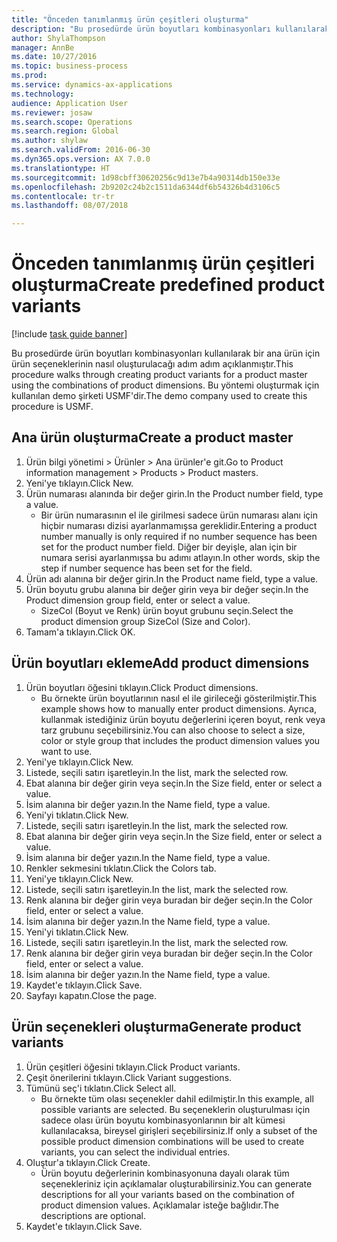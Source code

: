 ```yaml
--- 
title: "Önceden tanımlanmış ürün çeşitleri oluşturma"
description: "Bu prosedürde ürün boyutları kombinasyonları kullanılarak bir ana ürün için ürün seçeneklerinin nasıl oluşturulacağı adım adım açıklanmıştır."
author: ShylaThompson
manager: AnnBe
ms.date: 10/27/2016
ms.topic: business-process
ms.prod: 
ms.service: dynamics-ax-applications
ms.technology: 
audience: Application User
ms.reviewer: josaw
ms.search.scope: Operations
ms.search.region: Global
ms.author: shylaw
ms.search.validFrom: 2016-06-30
ms.dyn365.ops.version: AX 7.0.0
ms.translationtype: HT
ms.sourcegitcommit: 1d98cbff30620256c9d13e7b4a90314db150e33e
ms.openlocfilehash: 2b9202c24b2c1511da6344df6b54326b4d3106c5
ms.contentlocale: tr-tr
ms.lasthandoff: 08/07/2018

---
```

# <a name="create-predefined-product-variants"></a><span data-ttu-id="fae80-103">Önceden tanımlanmış ürün çeşitleri oluşturma</span><span class="sxs-lookup"><span data-stu-id="fae80-103">Create predefined product variants</span></span>

[!include [task guide banner](../../includes/task-guide-banner.md)]

<span data-ttu-id="fae80-104">Bu prosedürde ürün boyutları kombinasyonları kullanılarak bir ana ürün için ürün seçeneklerinin nasıl oluşturulacağı adım adım açıklanmıştır.</span><span class="sxs-lookup"><span data-stu-id="fae80-104">This procedure walks through creating product variants for a product master using the combinations of product dimensions.</span></span> <span data-ttu-id="fae80-105">Bu yöntemi oluşturmak için kullanılan demo şirketi USMF'dir.</span><span class="sxs-lookup"><span data-stu-id="fae80-105">The demo company used to create this procedure is USMF.</span></span>


## <a name="create-a-product-master"></a><span data-ttu-id="fae80-106">Ana ürün oluşturma</span><span class="sxs-lookup"><span data-stu-id="fae80-106">Create a product master</span></span>
1. <span data-ttu-id="fae80-107">Ürün bilgi yönetimi > Ürünler > Ana ürünler'e git.</span><span class="sxs-lookup"><span data-stu-id="fae80-107">Go to Product information management > Products > Product masters.</span></span>
2. <span data-ttu-id="fae80-108">Yeni'ye tıklayın.</span><span class="sxs-lookup"><span data-stu-id="fae80-108">Click New.</span></span>
3. <span data-ttu-id="fae80-109">Ürün numarası alanında bir değer girin.</span><span class="sxs-lookup"><span data-stu-id="fae80-109">In the Product number field, type a value.</span></span>
    * <span data-ttu-id="fae80-110">Bir ürün numarasının el ile girilmesi sadece ürün numarası alanı için hiçbir numarası dizisi ayarlanmamışsa gereklidir.</span><span class="sxs-lookup"><span data-stu-id="fae80-110">Entering a product number manually is only required if no number sequence has been set for the product number field.</span></span> <span data-ttu-id="fae80-111">Diğer bir deyişle, alan için bir numara serisi ayarlanmışsa bu adımı atlayın.</span><span class="sxs-lookup"><span data-stu-id="fae80-111">In other words, skip the step if number sequence has been set for the field.</span></span>  
4. <span data-ttu-id="fae80-112">Ürün adı alanına bir değer girin.</span><span class="sxs-lookup"><span data-stu-id="fae80-112">In the Product name field, type a value.</span></span>
5. <span data-ttu-id="fae80-113">Ürün boyutu grubu alanına bir değer girin veya bir değer seçin.</span><span class="sxs-lookup"><span data-stu-id="fae80-113">In the Product dimension group field, enter or select a value.</span></span>
    * <span data-ttu-id="fae80-114">SizeCol (Boyut ve Renk) ürün boyut grubunu seçin.</span><span class="sxs-lookup"><span data-stu-id="fae80-114">Select the product dimension group SizeCol (Size and Color).</span></span>  
6. <span data-ttu-id="fae80-115">Tamam'a tıklayın.</span><span class="sxs-lookup"><span data-stu-id="fae80-115">Click OK.</span></span>

## <a name="add-product-dimensions"></a><span data-ttu-id="fae80-116">Ürün boyutları ekleme</span><span class="sxs-lookup"><span data-stu-id="fae80-116">Add product dimensions</span></span>
1. <span data-ttu-id="fae80-117">Ürün boyutları öğesini tıklayın.</span><span class="sxs-lookup"><span data-stu-id="fae80-117">Click Product dimensions.</span></span>
    * <span data-ttu-id="fae80-118">Bu örnekte ürün boyutlarının nasıl el ile girileceği gösterilmiştir.</span><span class="sxs-lookup"><span data-stu-id="fae80-118">This example shows how to manually enter product dimensions.</span></span> <span data-ttu-id="fae80-119">Ayrıca, kullanmak istediğiniz ürün boyutu değerlerini içeren boyut, renk veya tarz grubunu seçebilirsiniz.</span><span class="sxs-lookup"><span data-stu-id="fae80-119">You can also choose to select a size, color or style group that includes the product dimension values you want to use.</span></span>  
2. <span data-ttu-id="fae80-120">Yeni'ye tıklayın.</span><span class="sxs-lookup"><span data-stu-id="fae80-120">Click New.</span></span>
3. <span data-ttu-id="fae80-121">Listede, seçili satırı işaretleyin.</span><span class="sxs-lookup"><span data-stu-id="fae80-121">In the list, mark the selected row.</span></span>
4. <span data-ttu-id="fae80-122">Ebat alanına bir değer girin veya seçin.</span><span class="sxs-lookup"><span data-stu-id="fae80-122">In the Size field, enter or select a value.</span></span>
5. <span data-ttu-id="fae80-123">İsim alanına bir değer yazın.</span><span class="sxs-lookup"><span data-stu-id="fae80-123">In the Name field, type a value.</span></span>
6. <span data-ttu-id="fae80-124">Yeni'yi tıklatın.</span><span class="sxs-lookup"><span data-stu-id="fae80-124">Click New.</span></span>
7. <span data-ttu-id="fae80-125">Listede, seçili satırı işaretleyin.</span><span class="sxs-lookup"><span data-stu-id="fae80-125">In the list, mark the selected row.</span></span>
8. <span data-ttu-id="fae80-126">Ebat alanına bir değer girin veya seçin.</span><span class="sxs-lookup"><span data-stu-id="fae80-126">In the Size field, enter or select a value.</span></span>
9. <span data-ttu-id="fae80-127">İsim alanına bir değer yazın.</span><span class="sxs-lookup"><span data-stu-id="fae80-127">In the Name field, type a value.</span></span>
10. <span data-ttu-id="fae80-128">Renkler sekmesini tıklatın.</span><span class="sxs-lookup"><span data-stu-id="fae80-128">Click the Colors tab.</span></span>
11. <span data-ttu-id="fae80-129">Yeni'ye tıklayın.</span><span class="sxs-lookup"><span data-stu-id="fae80-129">Click New.</span></span>
12. <span data-ttu-id="fae80-130">Listede, seçili satırı işaretleyin.</span><span class="sxs-lookup"><span data-stu-id="fae80-130">In the list, mark the selected row.</span></span>
13. <span data-ttu-id="fae80-131">Renk alanına bir değer girin veya buradan bir değer seçin.</span><span class="sxs-lookup"><span data-stu-id="fae80-131">In the Color field, enter or select a value.</span></span>
14. <span data-ttu-id="fae80-132">İsim alanına bir değer yazın.</span><span class="sxs-lookup"><span data-stu-id="fae80-132">In the Name field, type a value.</span></span>
15. <span data-ttu-id="fae80-133">Yeni'yi tıklatın.</span><span class="sxs-lookup"><span data-stu-id="fae80-133">Click New.</span></span>
16. <span data-ttu-id="fae80-134">Listede, seçili satırı işaretleyin.</span><span class="sxs-lookup"><span data-stu-id="fae80-134">In the list, mark the selected row.</span></span>
17. <span data-ttu-id="fae80-135">Renk alanına bir değer girin veya buradan bir değer seçin.</span><span class="sxs-lookup"><span data-stu-id="fae80-135">In the Color field, enter or select a value.</span></span>
18. <span data-ttu-id="fae80-136">İsim alanına bir değer yazın.</span><span class="sxs-lookup"><span data-stu-id="fae80-136">In the Name field, type a value.</span></span>
19. <span data-ttu-id="fae80-137">Kaydet'e tıklayın.</span><span class="sxs-lookup"><span data-stu-id="fae80-137">Click Save.</span></span>
20. <span data-ttu-id="fae80-138">Sayfayı kapatın.</span><span class="sxs-lookup"><span data-stu-id="fae80-138">Close the page.</span></span>

## <a name="generate-product-variants"></a><span data-ttu-id="fae80-139">Ürün seçenekleri oluşturma</span><span class="sxs-lookup"><span data-stu-id="fae80-139">Generate product variants</span></span>
1. <span data-ttu-id="fae80-140">Ürün çeşitleri öğesini tıklayın.</span><span class="sxs-lookup"><span data-stu-id="fae80-140">Click Product variants.</span></span>
2. <span data-ttu-id="fae80-141">Çeşit önerilerini tıklayın.</span><span class="sxs-lookup"><span data-stu-id="fae80-141">Click Variant suggestions.</span></span>
3. <span data-ttu-id="fae80-142">Tümünü seç'i tıklatın.</span><span class="sxs-lookup"><span data-stu-id="fae80-142">Click Select all.</span></span>
    * <span data-ttu-id="fae80-143">Bu örnekte tüm olası seçenekler dahil edilmiştir.</span><span class="sxs-lookup"><span data-stu-id="fae80-143">In this example, all possible variants are selected.</span></span> <span data-ttu-id="fae80-144">Bu seçeneklerin oluşturulması için sadece olası ürün boyutu kombinasyonlarının bir alt kümesi kullanılacaksa, bireysel girişleri seçebilirsiniz.</span><span class="sxs-lookup"><span data-stu-id="fae80-144">If only a subset of the possible product dimension combinations will be used to create variants, you can select the individual entries.</span></span>  
4. <span data-ttu-id="fae80-145">Oluştur'a tıklayın.</span><span class="sxs-lookup"><span data-stu-id="fae80-145">Click Create.</span></span>
    * <span data-ttu-id="fae80-146">Ürün boyutu değerlerinin kombinasyonuna dayalı olarak tüm seçenekleriniz için açıklamalar oluşturabilirsiniz.</span><span class="sxs-lookup"><span data-stu-id="fae80-146">You can generate descriptions for all your variants based on the combination of product dimension values.</span></span> <span data-ttu-id="fae80-147">Açıklamalar isteğe bağlıdır.</span><span class="sxs-lookup"><span data-stu-id="fae80-147">The descriptions are optional.</span></span>  
5. <span data-ttu-id="fae80-148">Kaydet'e tıklayın.</span><span class="sxs-lookup"><span data-stu-id="fae80-148">Click Save.</span></span>



